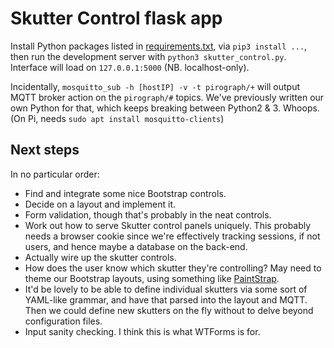 # Skutter Control flask app

Install Python packages listed in [requirements.txt](requirements.txt), via `pip3 install ...`, then run the development server with `python3 skutter_control.py`. Interface will load on `127.0.0.1:5000` (NB. localhost-only).

Incidentally, `mosquitto_sub -h [hostIP] -v -t pirograph/+` will output MQTT broker action on the `pirograph/#` topics. We've previously written our own Python for that, which keeps breaking between Python2 & 3. Whoops. (On Pi, needs `sudo apt install mosquitto-clients`)

## Next steps

In no particular order:

- Find and integrate some nice Bootstrap controls.
- Decide on a layout and implement it.
- Form validation, though that's probably in the neat controls.
- Work out how to serve Skutter control panels uniquely. This probably needs a browser cookie since we're effectively tracking sessions, if not users, and hence maybe a database on the back-end.
- Actually wire up the skutter controls.
- How does the user know which skutter they're controlling? May need to theme our Bootstrap layouts, using something like [PaintStrap](http://paintstrap.com).
- It'd be lovely to be able to define individual skutters via some sort of YAML-like grammar, and have that parsed into the layout and MQTT. Then we could define new skutters on the fly without to delve beyond configuration files.
- Input sanity checking. I think this is what WTForms is for.